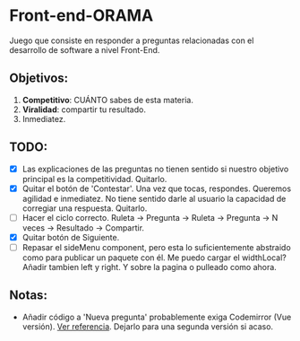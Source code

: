 # Front-end-ORAMA

Juego que consiste en responder a preguntas relacionadas con el desarrollo de software a nivel Front-End.

## Objetivos:

1. **Competitivo**: CUÁNTO sabes de esta materia.
2. **Viralidad**: compartir tu resultado.
3. Inmediatez.

## TODO:

- [x] Las explicaciones de las preguntas no tienen sentido si nuestro objetivo principal es la competitividad. Quitarlo.
- [x] Quitar el botón de 'Contestar'. Una vez que tocas, respondes. Queremos agilidad e inmediatez. No tiene sentido darle al usuario la capacidad de corregiar una respuesta. Quitarlo.
- [ ] Hacer el ciclo correcto. Ruleta -> Pregunta -> Ruleta -> Pregunta -> N veces -> Resultado -> Compartir.
- [x] Quitar botón de Siguiente.
- [ ] Repasar el sideMenu component, pero esta lo suficientemente abstraido como para publicar un paquete con él. Me puedo cargar el widthLocal? Añadir tambien left y right. Y sobre la pagina o pulleado como ahora.

## Notas:

- Añadir código a 'Nueva pregunta' probablemente exiga Codemirror (Vue versión). [Ver referencia](https://github.com/gluons/vue-highlight.js/blob/docs/src/views/home/Demo.vue). Dejarlo para una segunda versión si acaso.
